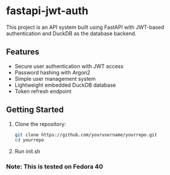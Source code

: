 # fastapi-jwt-auth
This project is an API system built using FastAPI with JWT-based authentication and DuckDB as the database backend.

## Features
- Secure user authentication with JWT access
- Password hashing with Argon2
- Simple user management system
- Lightweight embedded DuckDB database
- Token refresh endpoint

## Getting Started
1. Clone the repository:

   ```bash
   git clone https://github.com/yourusername/yourrepo.git
   cd yourrepo
   ```
2. Run init.sh

### Note: This is tested on Fedora 40
